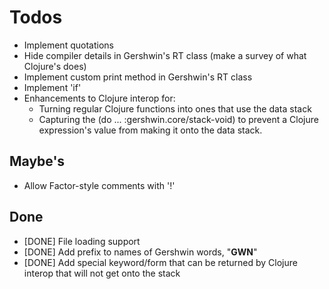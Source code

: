 # Todos #

 * Implement quotations
 * Hide compiler details in Gershwin's RT class (make a survey of what Clojure's does)
 * Implement custom print method in Gershwin's RT class
 * Implement 'if'
 * Enhancements to Clojure interop for:
     - Turning regular Clojure functions into ones that use the data stack
     - Capturing the (do ... :gershwin.core/stack-void) to prevent a Clojure expression's value from making it onto the data stack.

## Maybe's ##

 * Allow Factor-style comments with '!'

## Done ##
 * [DONE] File loading support
 * [DONE] Add prefix to names of Gershwin words, "__GWN__"
 * [DONE] Add special keyword/form that can be returned by Clojure interop that will not get onto the stack
